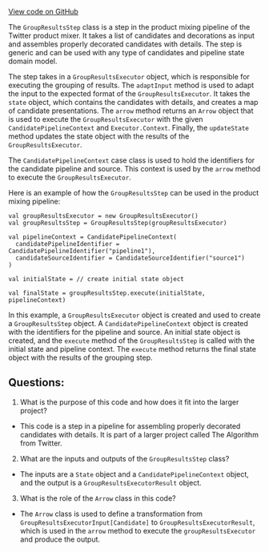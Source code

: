 [View code on GitHub](https://github.com/misbahsy/the-algorithm/product-mixer/core/src/main/scala/com/twitter/product_mixer/core/pipeline/step/group_results/GroupResultsStep.scala)

The `GroupResultsStep` class is a step in the product mixing pipeline of the Twitter product mixer. It takes a list of candidates and decorations as input and assembles properly decorated candidates with details. The step is generic and can be used with any type of candidates and pipeline state domain model. 

The step takes in a `GroupResultsExecutor` object, which is responsible for executing the grouping of results. The `adaptInput` method is used to adapt the input to the expected format of the `GroupResultsExecutor`. It takes the `state` object, which contains the candidates with details, and creates a map of candidate presentations. The `arrow` method returns an `Arrow` object that is used to execute the `GroupResultsExecutor` with the given `CandidatePipelineContext` and `Executor.Context`. Finally, the `updateState` method updates the state object with the results of the `GroupResultsExecutor`.

The `CandidatePipelineContext` case class is used to hold the identifiers for the candidate pipeline and source. This context is used by the `arrow` method to execute the `GroupResultsExecutor`.

Here is an example of how the `GroupResultsStep` can be used in the product mixing pipeline:

```
val groupResultsExecutor = new GroupResultsExecutor()
val groupResultsStep = GroupResultsStep(groupResultsExecutor)

val pipelineContext = CandidatePipelineContext(
  candidatePipelineIdentifier = CandidatePipelineIdentifier("pipeline1"),
  candidateSourceIdentifier = CandidateSourceIdentifier("source1")
)

val initialState = // create initial state object

val finalState = groupResultsStep.execute(initialState, pipelineContext)
```

In this example, a `GroupResultsExecutor` object is created and used to create a `GroupResultsStep` object. A `CandidatePipelineContext` object is created with the identifiers for the pipeline and source. An initial state object is created, and the `execute` method of the `GroupResultsStep` is called with the initial state and pipeline context. The `execute` method returns the final state object with the results of the grouping step.
## Questions: 
 1. What is the purpose of this code and how does it fit into the larger project?
- This code is a step in a pipeline for assembling properly decorated candidates with details. It is part of a larger project called The Algorithm from Twitter.

2. What are the inputs and outputs of the `GroupResultsStep` class?
- The inputs are a `State` object and a `CandidatePipelineContext` object, and the output is a `GroupResultsExecutorResult` object.

3. What is the role of the `Arrow` class in this code?
- The `Arrow` class is used to define a transformation from `GroupResultsExecutorInput[Candidate]` to `GroupResultsExecutorResult`, which is used in the `arrow` method to execute the `groupResultsExecutor` and produce the output.